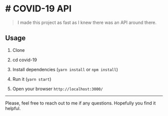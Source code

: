 # # COVID-19 API
> I made this project as fast as I knew there was an API around there.

## Usage
1. Clone

2. cd covid-19

3. Install dependencies (`yarn install` or `npm install`)

4. Run it (`yarn start`)

5. Open your browser `http://localhost:3000/`

---

Please, feel free to reach out to me if any questions. Hopefully you find it helpful.